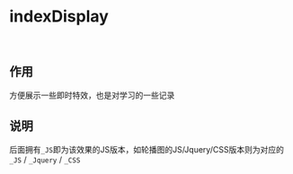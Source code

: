 # indexDisplay

<br />

## 作用
方便展示一些即时特效，也是对学习的一些记录

## 说明   
   
后面拥有`_JS`即为该效果的JS版本，如轮播图的JS/Jquery/CSS版本则为对应的 `_JS` / `_Jquery` / `_CSS`